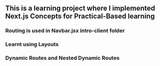 ## This is a learning project where I implemented Next.js Concepts for Practical-Based learning

### Routing is used in Navbar.jsx intro-client folder

### Learnt using Layouts

### Dynamic Routes and Nested Dynamic Routes